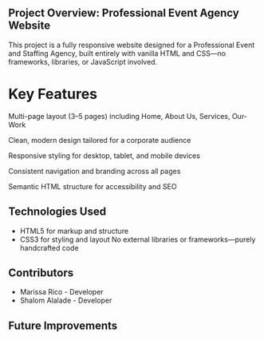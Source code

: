 ## Project Overview: Professional Event Agency Website
This project is a fully responsive website designed for a Professional Event and Staffing Agency, built entirely with vanilla HTML and CSS—no frameworks, libraries, or JavaScript involved.

# Key Features
Multi-page layout (3–5 pages) including Home, About Us, Services, Our-Work

Clean, modern design tailored for a corporate audience

Responsive styling for desktop, tablet, and mobile devices

Consistent navigation and branding across all pages

Semantic HTML structure for accessibility and SEO

## Technologies Used
- HTML5 for markup and structure
- CSS3 for styling and layout
No external libraries or frameworks—purely handcrafted code

## Contributors
- Marissa Rico - Developer
- Shalom Alalade - Developer

## Future Improvements
